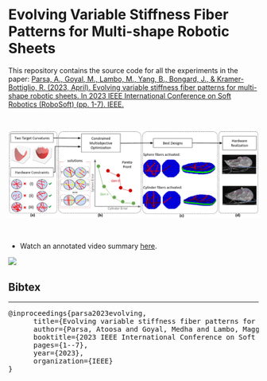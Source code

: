 # Evolving Variable Stiffness Fiber Patterns for Multi-shape Robotic Sheets

This repository contains the source code for all the experiments in the paper:
[Parsa, A., Goyal, M., Lambo, M., Yang, B., Bongard, J., & Kramer-Bottiglio, R. (2023, April). Evolving variable stiffness fiber patterns for multi-shape robotic sheets. In 2023 IEEE International Conference on Soft Robotics (RoboSoft) (pp. 1-7). IEEE.](https://ieeexplore.ieee.org/abstract/document/10121924)

</br>
<p align="center">
  <img src="https://github.com/AtoosaParsa/robosoft-2023/blob/main/overview.png">
</p>
</br>

- Watch an annotated video summary [here](https://youtu.be/Xri094zm8Ec).

![](https://github.com/AtoosaParsa/robosoft-2023/blob/main/sphere-saddle.gif)



## Bibtex
------------
<pre>
@inproceedings{parsa2023evolving,
&ensp; &nbsp; &nbsp; title={Evolving variable stiffness fiber patterns for multi-shape robotic sheets},
&ensp; &nbsp; &nbsp; author={Parsa, Atoosa and Goyal, Medha and Lambo, Maggy and Yang, Bilige and Bongard, Josh and Kramer-Bottiglio, Rebecca},
&ensp; &nbsp; &nbsp; booktitle={2023 IEEE International Conference on Soft Robotics (RoboSoft)},
&ensp; &nbsp; &nbsp; pages={1--7},
&ensp; &nbsp; &nbsp; year={2023},
&ensp; &nbsp; &nbsp; organization={IEEE}
}
</pre>
